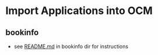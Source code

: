 # Import Applications into OCM

## bookinfo

- see [README.md](./bookinfo/README.md) in bookinfo dir for instructions